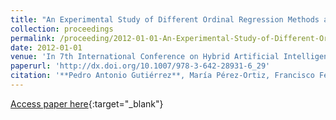 ```yaml
---
title: "An Experimental Study of Different Ordinal Regression Methods and Measures"
collection: proceedings
permalink: /proceeding/2012-01-01-An-Experimental-Study-of-Different-Ordinal-Regression-Methods-and-Measures
date: 2012-01-01
venue: 'In 7th International Conference on Hybrid Artificial Intelligence Systems (HAIS2012)'
paperurl: 'http://dx.doi.org/10.1007/978-3-642-28931-6_29'
citation: '**Pedro Antonio Gutiérrez**, María Pérez-Ortiz, Francisco Fernandez-Navarro, Javier Sánchez-Monedero, César Hervás-Martínez, &quot;An Experimental Study of Different Ordinal Regression Methods and Measures.&quot; In 7th International Conference on Hybrid Artificial Intelligence Systems (HAIS2012), 2012, pp.296-307.'
---
```

[Access paper here](http://dx.doi.org/10.1007/978-3-642-28931-6_29){:target="_blank"}
